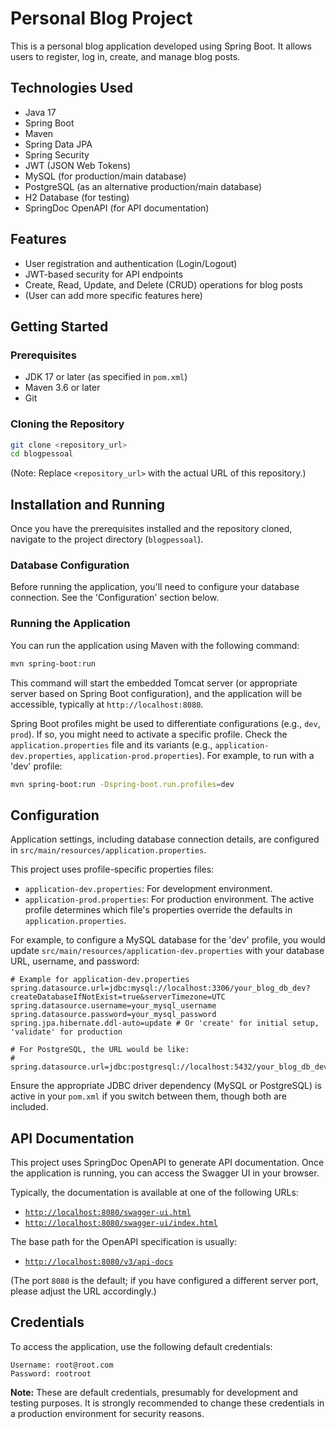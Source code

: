 # Personal Blog Project
This is a personal blog application developed using Spring Boot. It allows users to register, log in, create, and manage blog posts.

## Technologies Used
- Java 17
- Spring Boot
- Maven
- Spring Data JPA
- Spring Security
- JWT (JSON Web Tokens)
- MySQL (for production/main database)
- PostgreSQL (as an alternative production/main database)
- H2 Database (for testing)
- SpringDoc OpenAPI (for API documentation)

## Features
- User registration and authentication (Login/Logout)
- JWT-based security for API endpoints
- Create, Read, Update, and Delete (CRUD) operations for blog posts
- (User can add more specific features here)

## Getting Started

### Prerequisites
- JDK 17 or later (as specified in `pom.xml`)
- Maven 3.6 or later
- Git

### Cloning the Repository
```bash
git clone <repository_url>
cd blogpessoal
```
(Note: Replace `<repository_url>` with the actual URL of this repository.)

## Installation and Running
Once you have the prerequisites installed and the repository cloned, navigate to the project directory (`blogpessoal`).

### Database Configuration
Before running the application, you'll need to configure your database connection. See the 'Configuration' section below.

### Running the Application
You can run the application using Maven with the following command:
```bash
mvn spring-boot:run
```
This command will start the embedded Tomcat server (or appropriate server based on Spring Boot configuration), and the application will be accessible, typically at `http://localhost:8080`.

Spring Boot profiles might be used to differentiate configurations (e.g., `dev`, `prod`). If so, you might need to activate a specific profile. Check the `application.properties` file and its variants (e.g., `application-dev.properties`, `application-prod.properties`). For example, to run with a 'dev' profile:
```bash
mvn spring-boot:run -Dspring-boot.run.profiles=dev
```

## Configuration
Application settings, including database connection details, are configured in `src/main/resources/application.properties`.

This project uses profile-specific properties files:
- `application-dev.properties`: For development environment.
- `application-prod.properties`: For production environment.
The active profile determines which file's properties override the defaults in `application.properties`.

For example, to configure a MySQL database for the 'dev' profile, you would update `src/main/resources/application-dev.properties` with your database URL, username, and password:
```properties
# Example for application-dev.properties
spring.datasource.url=jdbc:mysql://localhost:3306/your_blog_db_dev?createDatabaseIfNotExist=true&serverTimezone=UTC
spring.datasource.username=your_mysql_username
spring.datasource.password=your_mysql_password
spring.jpa.hibernate.ddl-auto=update # Or 'create' for initial setup, 'validate' for production

# For PostgreSQL, the URL would be like:
# spring.datasource.url=jdbc:postgresql://localhost:5432/your_blog_db_dev
```
Ensure the appropriate JDBC driver dependency (MySQL or PostgreSQL) is active in your `pom.xml` if you switch between them, though both are included.

## API Documentation
This project uses SpringDoc OpenAPI to generate API documentation. Once the application is running, you can access the Swagger UI in your browser.

Typically, the documentation is available at one of the following URLs:
 - [`http://localhost:8080/swagger-ui.html`](http://localhost:8080/swagger-ui.html)
 - [`http://localhost:8080/swagger-ui/index.html`](http://localhost:8080/swagger-ui/index.html)

The base path for the OpenAPI specification is usually:
 - [`http://localhost:8080/v3/api-docs`](http://localhost:8080/v3/api-docs)

(The port `8080` is the default; if you have configured a different server port, please adjust the URL accordingly.)

## Credentials
To access the application, use the following default credentials:
```
Username: root@root.com
Password: rootroot
```
**Note:** These are default credentials, presumably for development and testing purposes. It is strongly recommended to change these credentials in a production environment for security reasons.
